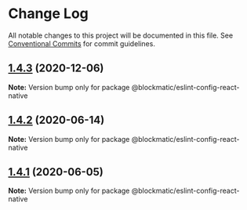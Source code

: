 # Change Log

All notable changes to this project will be documented in this file.
See [Conventional Commits](https://conventionalcommits.org) for commit guidelines.

## [1.4.3](https://github.com/blockmatic/dev-configs/compare/@blockmatic/eslint-config-react-native@1.4.2...@blockmatic/eslint-config-react-native@1.4.3) (2020-12-06)

**Note:** Version bump only for package @blockmatic/eslint-config-react-native





## [1.4.2](https://github.com/blockmatic/dev-configs/compare/@blockmatic/eslint-config-react-native@1.4.1...@blockmatic/eslint-config-react-native@1.4.2) (2020-06-14)

**Note:** Version bump only for package @blockmatic/eslint-config-react-native





## [1.4.1](https://github.com/blockmatic/dev-configs/compare/@blockmatic/eslint-config-react-native@1.4.0...@blockmatic/eslint-config-react-native@1.4.1) (2020-06-05)

**Note:** Version bump only for package @blockmatic/eslint-config-react-native

